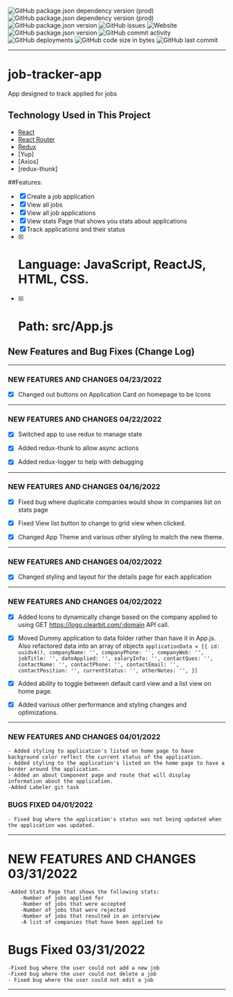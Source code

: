![GitHub package.json dependency version (prod)](https://img.shields.io/github/package-json/dependency-version/geoffkellync/job-tracker-app/react?color=06b724&label=React&logo=React) ![GitHub package.json dependency version (prod)](https://img.shields.io/github/package-json/dependency-version/geoffkellync/job-tracker-app/react-router-dom?color=red&logo=react-router&logoColor=orange) ![GitHub package.json version](https://img.shields.io/github/package-json/v/geoffkellync/job-tracker-app) ![GitHub issues](https://img.shields.io/github/issues/geoffkellync/job-tracker-app?logo=github) ![Website](https://img.shields.io/website?up_message=online&url=https%3A%2F%2Fgeoffkelly.dev) 
![GitHub package.json version](https://img.shields.io/github/package-json/v/geoffkellync/job-tracker-app?color=red&label=alpha-version) ![GitHub commit activity](https://img.shields.io/github/commit-activity/m/geoffkellync/job-tracker-app?color=g&logo=github) ![GitHub deployments](https://img.shields.io/github/deployments/geoffkellync/job-tracker-app/production?label=Deployment%20State) ![GitHub code size in bytes](https://img.shields.io/github/languages/code-size/geoffkellync/job-tracker-app) ![GitHub last commit](https://img.shields.io/github/last-commit/geoffkellync/job-tracker-app?logo=github)




--------------------------------------------------------------
# job-tracker-app
App designed to track applied for jobs

## Technology Used in This Project
- [React](https://reactjs.org/)
- [React Router](https://reacttraining.com/react-router/web/guides/quick-start)
- [Redux](https://redux.js.org/)
- [Yup]
- [Axios]
- [redux-thunk]

##Features: 
- [x] Create a job application
- [x] View all jobs
- [x] View all job applications
- [x] View stats Page that shows you stats about applications
- [x] Track applications and their status
- [x] # Language: JavaScript, ReactJS, HTML, CSS.
- [x] # Path: src/App.js

## New Features and Bug Fixes (Change Log)


------------------------------------------------------------
### NEW FEATURES AND CHANGES 04/23/2022
- [x] Changed out buttons on Application Card on homepage to be Icons




------------------------------------------------------------
### NEW FEATURES AND CHANGES 04/22/2022
- [x] Switched app to use redux to manage state
- [x] Added redux-thunk to allow async actions
- [x] Added redux-logger to help with debugging



------------------------------------------------------------
### NEW FEATURES AND CHANGES 04/16/2022
- [x] Fixed bug where duplicate companies would show in companies list on stats page
- [x] Fixed View list button to change to grid view when clicked.
- [x] Changed App Theme and various other styling to match the new theme.



------------------------------------------------------------
### NEW FEATURES AND CHANGES 04/02/2022
- [x] Changed styling and layout for the details page for each application



------------------------------------------------------------

### NEW FEATURES AND CHANGES 04/02/2022
- [x] Added Icons to dynamically change based on the company applied to using GET https://logo.clearbit.com/:domain API call.
- [x] Moved Dummy application to data folder rather than have it in App.js. Also refactored data into an array of objects
    `applicationData = [{
        id: uuidv4(),
        companyName: '',
        companyPhone: '',
        companyWeb: '',
        jobTitle: '',
        dateApplied: '',
        salaryInfo: '',
        contactQues: '',
        contactName: '',
        contactPhone: '',
        contactEmail: '',
        contactPosition: '',
        currentStatus: '',
        otherNotes: '',
    }]`
- [x] Added ability to toggle between default card view and a list view on home page. 
- [x] Added various other performance and styling changes and optimizations.




------------------------------------------------------------
###  NEW FEATURES AND CHANGES 04/01/2022
    - Added styling to application's listed on home page to have        background color reflect the current status of the application.
    - Added styling to the application's listed on the home page to have a border around the application.
    - Added an about Component page and route that will display information about the application.
    -Added Labeler git task

### BUGS FIXED 04/01/2022
    - Fixed bug where the application's status was not being updated when the application was updated.


-----------------------------------------------------------
# NEW FEATURES AND CHANGES 03/31/2022
    -Added Stats Page that shows the following stats:
        -Number of jobs applied for
        -Number of jobs that were accepted
        -Number of jobs that were rejected
        -Number of jobs that resulted in an interview
        -A list of companies that have been applied to

# Bugs Fixed 03/31/2022
    -Fixed bug where the user could not add a new job
    -Fixed bug where the user could not delete a job
    - Fixed bug where the user could not edit a job

-----------------------------------------------------------


